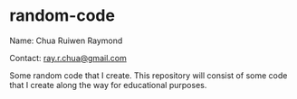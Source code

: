 random-code
===========
Name: Chua Ruiwen Raymond

Contact: ray.r.chua@gmail.com

Some random code that I create.
This repository will consist of some code that I create along the way for educational purposes.
